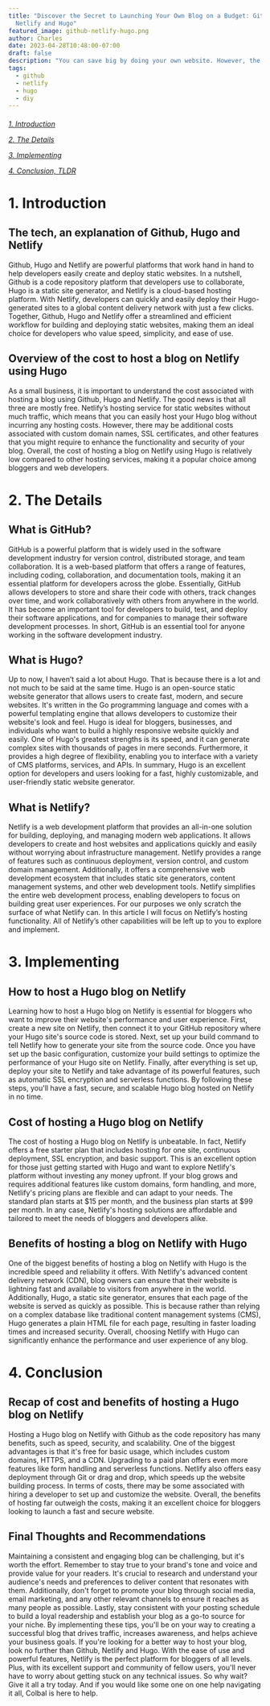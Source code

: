 ```yaml
---
title: "Discover the Secret to Launching Your Own Blog on a Budget: Github,
  Netlify and Hugo"
featured_image: github-netlify-hugo.png
author: Charles
date: 2023-04-28T10:48:00-07:00
draft: false
description: "You can save big by doing your own website. However, the costs are on time. "
tags:
  - github
  - netlify
  - hugo
  - diy
---
```


<h6>

[1. Introduction](#1-introduction)

[2. The Details](#2-the-details)

[3. Implementing](#3-implementing)

[4. Conclusion, TLDR](#4-conclusion)

</h6>

# 1. Introduction

## The tech, an explanation of Github, Hugo and Netlify

Github, Hugo and Netlify are powerful platforms that work hand in hand to help developers easily create and deploy static websites. In a nutshell, Github is a code repository platform that developers use to collaborate, Hugo is a static site generator, and Netlify is a cloud-based hosting platform. With Netlify, developers can quickly and easily deploy their Hugo-generated sites to a global content delivery network with just a few clicks. Together, Github, Hugo and Netlify offer a streamlined and efficient workflow for building and deploying static websites, making them an ideal choice for developers who value speed, simplicity, and ease of use.

## Overview of the cost to host a blog on Netlify using Hugo

As a small business, it is important to understand the cost associated with hosting a blog using Github, Hugo and Netlify. The good news is that all three are mostly free.
Netlify’s hosting service for static websites without much traffic, which means that you can easily host your Hugo blog without incurring any hosting costs. However, there may be additional costs associated with custom domain names, SSL certificates, and other features that you might require to enhance the functionality and security of your blog. Overall, the cost of hosting a blog on Netlify using Hugo is relatively low compared to other hosting services, making it a popular choice among bloggers and web developers.

# 2. The Details

## What is GitHub?

GitHub is a powerful platform that is widely used in the software development industry for version control, distributed storage, and team collaboration. It is a web-based platform that offers a range of features, including coding, collaboration, and documentation tools, making it an essential platform for developers across the globe. Essentially, GitHub allows developers to store and share their code with others, track changes over time, and work collaboratively with others from anywhere in the world. It has become an important tool for developers to build, test, and deploy their software applications, and for companies to manage their software development processes. In short, GitHub is an essential tool for anyone working in the software development industry.

## What is Hugo?

Up to now, I haven’t said a lot about Hugo. That is because there is a lot and not much to be said at the same time. Hugo is an open-source static website generator that allows users to create fast, modern, and secure websites. It's written in the Go programming language and comes with a powerful templating engine that allows developers to customize their website's look and feel. Hugo is ideal for bloggers, businesses, and individuals who want to build a highly responsive website quickly and easily. One of Hugo's greatest strengths is its speed, and it can generate complex sites with thousands of pages in mere seconds. Furthermore, it provides a high degree of flexibility, enabling you to interface with a variety of CMS platforms, services, and APIs. In summary, Hugo is an excellent option for developers and users looking for a fast, highly customizable, and user-friendly static website generator.

## What is Netlify?

Netlify is a web development platform that provides an all-in-one solution for building, deploying, and managing modern web applications. It allows developers to create and host websites and applications quickly and easily without worrying about infrastructure management. Netlify provides a range of features such as continuous deployment, version control, and custom domain management. Additionally, it offers a comprehensive web development ecosystem that includes static site generators, content management systems, and other web development tools. Netlify simplifies the entire web development process, enabling developers to focus on building great user experiences.
For our purposes we only scratch the surface of what Netlify can. In this article I will focus on Netlify’s hosting functionality. All of Netlify’s other capabilities will be left up to you to explore and implement.

# 3. Implementing

## How to host a Hugo blog on Netlify

Learning how to host a Hugo blog on Netlify is essential for bloggers who want to improve their website's performance and user experience. First, create a new site on Netlify, then connect it to your GitHub repository where your Hugo site's source code is stored. Next, set up your build command to tell Netlify how to generate your site from the source code. Once you have set up the basic configuration, customize your build settings to optimize the performance of your Hugo site on Netlify. Finally, after everything is set up, deploy your site to Netlify and take advantage of its powerful features, such as automatic SSL encryption and serverless functions. By following these steps, you'll have a fast, secure, and scalable Hugo blog hosted on Netlify in no time.

## Cost of hosting a Hugo blog on Netlify

The cost of hosting a Hugo blog on Netlify is unbeatable. In fact, Netlify offers a free starter plan that includes hosting for one site, continuous deployment, SSL encryption, and basic support. This is an excellent option for those just getting started with Hugo and want to explore Netlify's platform without investing any money upfront. If your blog grows and requires additional features like custom domains, form handling, and more, Netlify's pricing plans are flexible and can adapt to your needs. The standard plan starts at $15 per month, and the business plan starts at $99 per month. In any case, Netlify's hosting solutions are affordable and tailored to meet the needs of bloggers and developers alike.

## Benefits of hosting a blog on Netlify with Hugo

One of the biggest benefits of hosting a blog on Netlify with Hugo is the incredible speed and reliability it offers. With Netlify's advanced content delivery network (CDN), blog owners can ensure that their website is lightning fast and available to visitors from anywhere in the world. Additionally, Hugo, a static site generator, ensures that each page of the website is served as quickly as possible. This is because rather than relying on a complex database like traditional content management systems (CMS), Hugo generates a plain HTML file for each page, resulting in faster loading times and increased security. Overall, choosing Netlify with Hugo can significantly enhance the performance and user experience of any blog.

# 4. Conclusion

## Recap of cost and benefits of hosting a Hugo blog on Netlify

Hosting a Hugo blog on Netlify with Github as the code repository has many benefits, such as speed, security, and scalability. One of the biggest advantages is that it's free for basic usage, which includes custom domains, HTTPS, and a CDN. Upgrading to a paid plan offers even more features like form handling and serverless functions. Netlify also offers easy deployment through Git or drag and drop, which speeds up the website building process. In terms of costs, there may be some associated with hiring a developer to set up and customize the website. Overall, the benefits of hosting far outweigh the costs, making it an excellent choice for bloggers looking to launch a fast and secure website.

## Final Thoughts and Recommendations

Maintaining a consistent and engaging blog can be challenging, but it's worth the effort. Remember to stay true to your brand's tone and voice and provide value for your readers. It's crucial to research and understand your audience's needs and preferences to deliver content that resonates with them. Additionally, don't forget to promote your blog through social media, email marketing, and any other relevant channels to ensure it reaches as many people as possible.
Lastly, stay consistent with your posting schedule to build a loyal readership and establish your blog as a go-to source for your niche. By implementing these tips, you'll be on your way to creating a successful blog that drives traffic, increases awareness, and helps achieve your business goals.
If you're looking for a better way to host your blog, look no further than Github, Netlify and Hugo. With the ease of use and powerful features, Netlify is the perfect platform for bloggers of all levels. Plus, with its excellent support and community of fellow users, you'll never have to worry about getting stuck on any technical issues. So why wait? Give it all a try today. And if you would like some one on one help navigating it all, Colbal is here to help.
